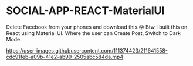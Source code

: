 # SOCIAL-APP-REACT-MaterialUI
Delete Facebook from your phones and download this.😛 Btw I built this on React using Material UI. Where the user can Create Post, Switch to Dark Mode.


https://user-images.githubusercontent.com/111374423/211641558-cdc91feb-a09b-41e2-ab99-2505abc584da.mp4

